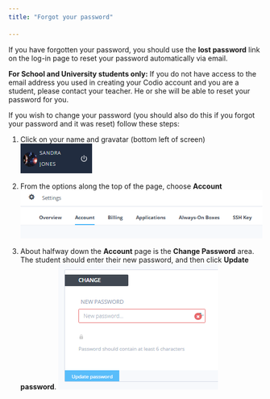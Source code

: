 ```yaml
---
title: "Forgot your password"

---
```



If you have forgotten your password, you should use the **lost password** link on the log-in page to reset your password automatically via email.

**For School and University students only:** If you do not have access to the email address you used in creating your Codio account and you are a student, please contact your teacher. He or she will be able to reset your password for you.

If you wish to change your password (you should also do this if you forgot your password and it was reset) follow these steps:

1. Click on your name and gravatar (bottom left of screen)
![authtoken](/img/what_students_do/forgotpassword/profilepic.png)

1. From the options along the top of the page, choose **Account**
![authtoken](/img/what_students_do/forgotpassword/account.png)

1. About halfway down the **Account** page is the **Change Password** area. The student should enter their new password, and then click **Update password**.
![authtoken](/img/what_students_do/forgotpassword/change.png)

